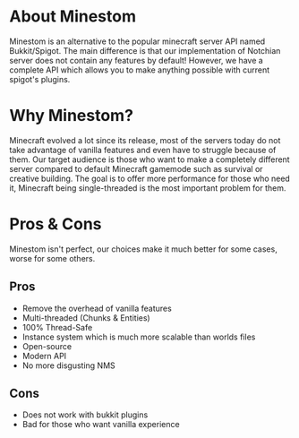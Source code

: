 # About Minestom
Minestom is an alternative to the popular minecraft server API named Bukkit/Spigot. The main difference is that our implementation of Notchian server does not contain any features by default! However, we have a complete API which allows you to make anything possible with current spigot's plugins.

# Why Minestom?
Minecraft evolved a lot since its release, most of the servers today do not take advantage of vanilla features and even have to struggle because of them. Our target audience is those who want to make a completely different server compared to default Minecraft gamemode such as survival or creative building.
The goal is to offer more performance for those who need it, Minecraft being single-threaded is the most important problem for them.

# Pros & Cons
Minestom isn't perfect, our choices make it much better for some cases, worse for some others.

## Pros
* Remove the overhead of vanilla features
* Multi-threaded (Chunks & Entities)
* 100% Thread-Safe
* Instance system which is much more scalable than worlds files
* Open-source
* Modern API
* No more disgusting NMS

## Cons
* Does not work with bukkit plugins
* Bad for those who want vanilla experience

